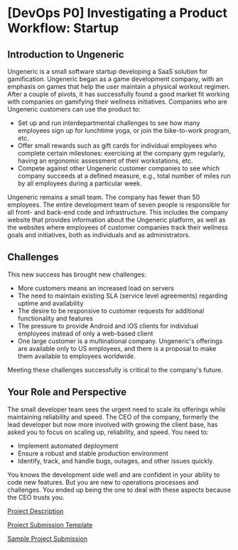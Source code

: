 # [DevOps P0] Investigating a Product Workflow: Startup

## Introduction to Ungeneric

Ungeneric is a small software startup developing a SaaS solution for gamification. Ungeneric began as a game development company, with an emphasis on games that help the user maintain a physical workout regimen. After a couple of pivots, it has successfully found a good market fit working with companies on gamifying their wellness initiatives. Companies who are Ungeneric customers can use the product to:

* Set up and run interdepartmental challenges to see how many employees sign up for lunchtime yoga, or join the bike-to-work program, etc. 
* Offer small rewards such as gift cards for individual employees who complete certain milestones: exercising at the company gym regularly, having an ergonomic assessment of their workstations, etc. 
* Compete against other Ungeneric customer companies to see which company succeeds at a defined measure, e.g., total number of miles run by all employees during a particular week.

Ungeneric remains a small team. The company has fewer than 50 employees. The entire development team of seven people is responsible for all front- and back-end code and infrastructure. This includes the company website that provides information about the Ungeneric platform, as well as the websites where employees of customer companies track their wellness goals and initiatives, both as individuals and as administrators.


## Challenges

This new success has brought new challenges: 

* More customers means an increased load on servers
* The need to maintain existing SLA (service level agreements) regarding uptime and availability
* The desire to be responsive to customer requests for additional functionality and features
* The pressure to provide Android and iOS clients for individual employees instead of only a web-based client
* One large customer is a multinational company. Ungeneric's offerings are available only to US employees, and there is a proposal to make them available to employees worldwide. 

Meeting these challenges successfully is critical to the company's future.

## Your Role and Perspective

The small developer team sees the urgent need to scale its offerings while maintaining reliability and speed. The CEO of the company, formerly the lead developer but now more involved with growing the client base, has asked you to focus on scaling up, reliability, and speed. You need to:

* Implement automated deployment
* Ensure a robust and stable production environment
* Identify, track, and handle bugs, outages, and other issues quickly. 

You knows the development side well and are confident in your ability to code new features. But you are new to operations processes and challenges. You ended up being the one to deal with these aspects because the CEO trusts you.

[Project Description](P0_Improvement_Plan.md)

[Project Submission Template](P0_Template.md)

[Sample Project Submission](P0_Sample_Submission.md)
